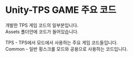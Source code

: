 # Unity-TPS GAME 주요 코드
개발한 TPS 게임 코드의 일부분입니다.    
Assets 폴더안에 코드가 들어있습니다.    
    
TPS - TPS에서 모드에서 사용하는 주요 게임 코드들입니다.    
Common - 일반 횡스크롤 모드와 공용으로 사용하는 코드입니다. <br/>

